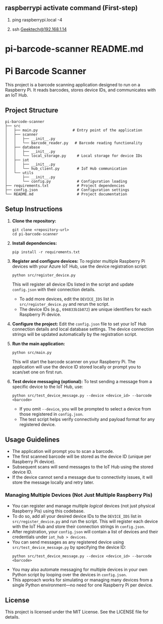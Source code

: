 ## raspberrypi activate command (First-step)
1. ping raspberrypi.local -4

2. ssh Geektech@192.168.1.14


# pi-barcode-scanner README.md

# Pi Barcode Scanner

This project is a barcode scanning application designed to run on a Raspberry Pi. It reads barcodes, stores device IDs, and communicates with an IoT Hub.

## Project Structure

```
pi-barcode-scanner
├── src
│   ├── main.py                # Entry point of the application
│   ├── scanner
│   │   ├── __init__.py
│   │   └── barcode_reader.py   # Barcode reading functionality
│   ├── database
│   │   ├── __init__.py
│   │   └── local_storage.py     # Local storage for device IDs
│   ├── iot
│   │   ├── __init__.py
│   │   └── hub_client.py        # IoT Hub communication
│   └── utils
│       ├── __init__.py
│       └── config.py            # Configuration loading
├── requirements.txt             # Project dependencies
├── config.json                  # Configuration settings
└── README.md                    # Project documentation
```

## Setup Instructions

1. **Clone the repository:**
   ```
   git clone <repository-url>
   cd pi-barcode-scanner
   ```

2. **Install dependencies:**
   ```
   pip install -r requirements.txt
   ```

3. **Register and configure devices:**
   To register multiple Raspberry Pi devices with your Azure IoT Hub, use the device registration script:
   ```
   python src/register_device.py
   ```
   This will register all device IDs listed in the script and update `config.json` with their connection details.

   - To add more devices, edit the `DEVICE_IDS` list in `src/register_device.py` and rerun the script.
   - The device IDs (e.g., `694833b1b872`) are unique identifiers for each Raspberry Pi device.

4. **Configure the project:**
   Edit the `config.json` file to set your IoT Hub connection details and local database settings. The device connection strings will be updated automatically by the registration script.

5. **Run the main application:**
   ```
   python src/main.py
   ```
   This will start the barcode scanner on your Raspberry Pi. The application will use the device ID stored locally or prompt you to scan/set one on first run.

6. **Test device messaging (optional):**
   To test sending a message from a specific device to the IoT Hub, use:
   ```
   python src/test_device_message.py --device <device_id> --barcode <barcode>
   ```
   - If you omit `--device`, you will be prompted to select a device from those registered in `config.json`.
   - The test script helps verify connectivity and payload format for any registered device.

## Usage Guidelines

- The application will prompt you to scan a barcode.
- The first scanned barcode will be stored as the device ID (unique per Raspberry Pi device).
- Subsequent scans will send messages to the IoT Hub using the stored device ID.
- If the device cannot send a message due to connectivity issues, it will store the message locally and retry later.

### Managing Multiple Devices (Not Just Multiple Raspberry Pis)
- You can register and manage multiple *logical* devices (not just physical Raspberry Pis) using this codebase.
- To do so, add all your desired device IDs to the `DEVICE_IDS` list in `src/register_device.py` and run the script. This will register each device with the IoT Hub and store their connection strings in `config.json`.
- After registration, your `config.json` will contain a list of devices and their credentials under `iot_hub > devices`.
- You can send messages as any registered device using `src/test_device_message.py` by specifying the device ID:
  ```
  python src/test_device_message.py --device <device_id> --barcode <barcode>
  ```
- You may also automate messaging for multiple devices in your own Python script by looping over the devices in `config.json`.
- This approach works for simulating or managing many devices from a single Python environment—no need for one Raspberry Pi per device.

## License

This project is licensed under the MIT License. See the LICENSE file for details.


